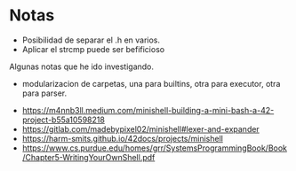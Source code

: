 # Notas

- Posibilidad de separar el .h en varios.
- Aplicar el strcmp puede ser befificioso

Algunas notas que he ido investigando.
- modularizacion de carpetas, una para builtins, otra para executor, otra para parser.

* https://m4nnb3ll.medium.com/minishell-building-a-mini-bash-a-42-project-b55a10598218
* https://gitlab.com/madebypixel02/minishell#lexer-and-expander
* https://harm-smits.github.io/42docs/projects/minishell
* https://www.cs.purdue.edu/homes/grr/SystemsProgrammingBook/Book/Chapter5-WritingYourOwnShell.pdf